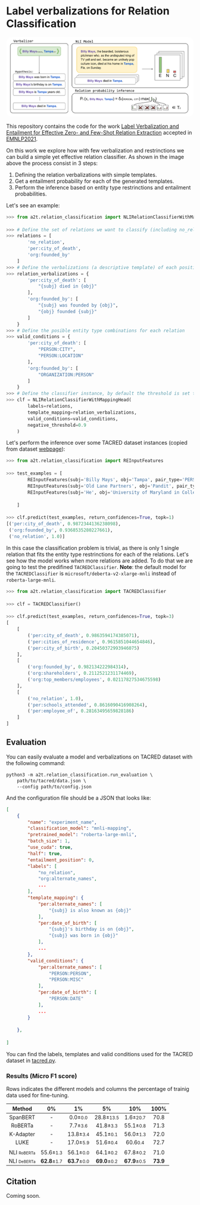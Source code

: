 # Label verbalizations for Relation Classification

<img src="../../imgs/RE_NLI_white_bg.svg" style="border-radius: 15px">

This repository contains the code for the work [Label Verbalization and Entailment for Effective Zero- and Few-Shot Relation Extraction]() accepted in [EMNLP2021](https://2021.emnlp.org/).

On this work we explore how with few verbalization and restrinctions we can build a simple yet effective relation classifier. As shown in the image above the process consist in 3 steps:

1. Defining the relation verbalizations with simple templates.
2. Get a entailment probability for each of the generated templates.
3. Perform the inference based on entity type restrinctions and entailment probabilities.

Let's see an example:

```python
>>> from a2t.relation_classification import NLIRelationClassifierWithMappingHead

>>> # Define the set of relations we want to classify (including no_relation in the first position!)
>>> relations = [
        'no_relation',
        'per:city_of_death',
        'org:founded_by'
    ]
>>> # Define the verbalizations (a descriptive template) of each positive relation
>>> relation_verbalizations = {
        'per:city_of_death': [
            "{subj} died in {obj}"
        ],
        'org:founded_by': [
            "{subj} was founded by {obj}",
            "{obj} founded {subj}"
        ]
    }
>>> # Define the posible entity type combinations for each relation
>>> valid_conditions = {
        'per:city_of_death': [
            "PERSON:CITY",
            "PERSON:LOCATION"
        ],
        'org:founded_by': [
            "ORGANIZATION:PERSON"
        ]
    }
>>> # Define the classifier instance, by default the threshold is set to 0.95
>>> clf = NLIRelationClassifierWithMappingHead(
        labels=relations, 
        template_mapping=relation_verbalizations,
        valid_conditions=valid_conditions,
        negative_threshold=0.9
    )
``` 

Let's perform the inference over some TACRED dataset instances (copied from dataset [webpage](https://nlp.stanford.edu/projects/tacred/)):

```python
>>> from a2t.relation_classification import REInputFeatures

>>> test_examples = [
        REInputFeatures(subj='Billy Mays', obj='Tampa', pair_type='PERSON:CITY', context='Billy Mays, the bearded, boisterous pitchman who, as the undisputed king of TV yell and sell, became an unlikely pop culture icon, died at his home in Tampa, Fla, on Sunday', label='per:city_of_death'),
        REInputFeatures(subj='Old Lane Partners', obj='Pandit', pair_type='ORGANIZATION:PERSON', context='Pandit worked at the brokerage Morgan Stanley for about 11 years until 2005, when he and some Morgan Stanley colleagues quit and later founded the hedge fund Old Lane Partners.', label='org:founded_by'),
        REInputFeatures(subj='He', obj='University of Maryland in College Park', pair_type='PERSON:ORGANIZATION', context='He received an undergraduate degree from Morgan State University in 1950 and applied for admission to graduate school at the University of Maryland in College Park.', label='no_relation')

    ]

>>> clf.predict(test_examples, return_confidences=True, topk=1)
[('per:city_of_death', 0.9872344136238098), 
 ('org:founded_by', 0.9368535280227661), 
 ('no_relation', 1.0)]
```

In this case the classification problem is trivial, as there is only 1 single relation that fits the entity type restrinctions for each of the relations. Let's see how the model works when more relations are added. To do that we are going to test the predifined `TACREDClassifier`. **Note**: the default model for the `TACREDClassifier` is `microsoft/deberta-v2-xlarge-mnli` instead of `roberta-large-mnli`.

```python
>>> from a2t.relation_classification import TACREDClassifier

>>> clf = TACREDClassifier()

>>> clf.predict(test_examples, return_confidences=True, topk=3)
[
    [
        ('per:city_of_death', 0.9863594174385071), 
        ('per:cities_of_residence', 0.9615851044654846), 
        ('per:city_of_birth', 0.20450372993946075)
    ], 
    [
        ('org:founded_by', 0.982134222984314), 
        ('org:shareholders', 0.2112521231174469), 
        ('org:top_members/employees', 0.02117827534675598)
    ], 
    [
        ('no_relation', 1.0),
        ('per:schools_attended', 0.8616090416908264), 
        ('per:employee_of', 0.28163495659828186) 
    ]
]
```

## Evaluation

You can easily evaluate a model and verbalizations on TACRED dataset with the following command:

```shell script
python3 -m a2t.relation_classification.run_evaluation \
    path/to/tacred/data.json \
    --config path/to/config.json
```

And the configuration file should be a JSON that looks like:

```json
[
    {
        "name": "experiment_name",
        "classification_model": "mnli-mapping",
        "pretrained_model": "roberta-large-mnli",
        "batch_size": 1,
        "use_cuda": true,
        "half": true,
        "entailment_position": 0,
        "labels": [
            "no_relation",
            "org:alternate_names",
            ...
        ],
        "template_mapping": {
            "per:alternate_names": [
                "{subj} is also known as {obj}"
            ],
            "per:date_of_birth": [
                "{subj}'s birthday is on {obj}",
                "{subj} was born in {obj}"
            ],
            ...
        },
        "valid_conditions": {
            "per:alternate_names": [
                "PERSON:PERSON",
                "PERSON:MISC"
            ],
            "per:date_of_birth": [
                "PERSON:DATE"
            ],
            ...
        }

    },
    
]
```

You can find the labels, templates and valid conditions used for the TACRED dataset in [tacred.py](./tacred.py).

### Results (Micro F1 score)
Rows indicates the different models and columns the percentage of trainig data used for fine-tuning.

| Method | 0% | 1% | 5% | 10% | 100% |
|:------:|:----:|:---------:|:------:|:--------:|:----------:|
| SpanBERT | - | 0.0±<small>0.0</small> | 28.8±<small>13.5</small> | 1.6±<small>20.7 | 70.8 |
| RoBERTa | - | 7.7±<small>3.6</small> | 41.8±<small>3.3</small> | 55.1±<small>0.8</small> | 71.3 |
| K-Adapter | - | 13.8±<small>3.4</small> | 45.1±<small>0.1</small> | 56.0±<small>1.3</small> | 72.0 |
| LUKE | - | 17.0±<small>5.9</small> | 51.6±<small>0.4</small> | 60.6<small>0.4</small> | 72.7 |
| | | | |
| NLI <span style="font-size:75%">RoBERTa</span> | 55.6±<small>1.3</small> | 56.1±<small>0.0</small> | 64.1±<small>0.2</small> | 67.8±<small>0.2</small> | 71.0 |
| NLI <span style="font-size:75%">DeBERTa</span> | **62.8**±<small>1.7</small> | **63.7**±<small>0.0</small> | **69.0**±<small>0.2</small> | **67.9**±<small>0.5</small> | **73.9** |

## Citation

Coming soon.